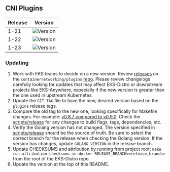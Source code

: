 ## CNI Plugins

| Release | Version                                                      |
|---------|--------------------------------------------------------------|
| 1-21    | ![Version](https://img.shields.io/badge/version-v0.9.0-blue) |
| 1-22    | ![Version](https://img.shields.io/badge/version-v0.9.0-blue) |
| 1-23    | ![Version](https://img.shields.io/badge/version-v1.1.1-blue) |


### Updating

1. Work with EKS teams to decide on a new version. Review 
   [releases](https://github.com/containernetworking/plugins/releases) on the
   `containernetworking/plugins` [repo](https://github.com/containernetworking/plugins).
   Please review changelogs carefully looking for updates that may affect EKS-Distro 
   or downstream projects like EKS-Anywhere, especially if the new version is greater than the one used in
   upstream Kubernetes.
2. Update the `GIT_TAG` file to have the new, desired version based on the
   `plugins` release tags.
3. Compare the old tag to the new one, looking specifically for Makefile changes.
   For example:
   [v0.8.7 compared to v0.9.0](https://github.com/containernetworking/plugins/compare/v0.8.7...v0.9.0). 
   Check the [scripts/release](https://github.com/containernetworking/plugins/blob/main/scripts/release.sh) 
   for any changes to build flags, tags, dependencies, etc.
4. Verify the Golang version has not changed. The version specified in
   [scripts/release](https://github.com/containernetworking/plugins/blob/main/scripts/release.sh) should be the 
   source of truth. Be sure to select the correct branch for the release when 
   checking the Golang version. If the version has changes, update 
   `GOLANG_VERSION` in the release branch.
5. Update CHECKSUMS and attribution by running from project root:
   `make run-attribution-checksums-in-docker RELEASE_BRANCH=<release_branch>`
   from the root of the EKS-Distro repo.
6. Update the version at the top of this README.
